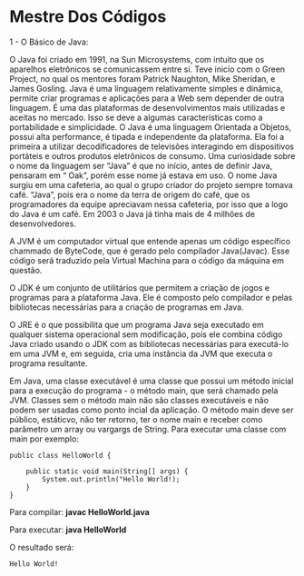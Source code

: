 # Mestre Dos Códigos
1 - O Básico de Java:

O Java foi criado em 1991, na Sun Microsystems, com intuito que os aparelhos eletrônicos se comunicassem entre si. Teve inicio com o Green Project, no qual os mentores foram Patrick Naughton, Mike Sheridan, e James Gosling.
Java é uma linguagem relativamente simples e dinâmica, permite criar programas e aplicações para a Web sem depender de outra linguagem.
É uma das plataformas de desenvolvimentos mais utilizadas e aceitas no mercado. Isso se deve a algumas características como a portabilidade e simplicidade.
O Java é uma linguagem Orientada a Objetos, possui alta performance, é tipada e independente da plataforma.
Ela foi a primeira a utilizar decodificadores de televisões interagindo em dispositivos portáteis e outros produtos eletrônicos de consumo.
Uma curiosidade sobre o nome da linguagem ser “Java” é que no início, antes de definir Java, pensaram em “ Oak”, porém esse nome já estava em uso. O nome Java surgiu em uma cafeteria, ao qual o grupo criador do projeto sempre tomava café. “Java”, pois era o nome da terra de origem do café, que os programadores da equipe apreciavam nessa cafeteria, por isso que a logo do Java é um café.
Em 2003 o Java já tinha mais de 4 milhões de desenvolvedores.

A JVM é um computador virtual que entende apenas um código específico chammado de ByteCode, que é gerado pelo compilador Java(Javac). Esse código será traduzido pela Virtual Machina para o código da máquina em questão.

O JDK é um conjunto de utilitários que permitem a criação de jogos e programas para a plataforma Java. Ele é composto pelo compilador e pelas bibliotecas necessárias para a criação de programas em Java.

O JRE é o que possibilita que um programa Java seja executado em qualquer sistema operacional sem modificação, pois ele combina código Java criado usando o JDK com as bibliotecas necessárias para executá-lo em uma JVM e, em seguida, cria uma instância da JVM que executa o programa resultante.

Em Java, uma classe executável é uma classe que possui um método inicial para a execução do programa - o método main, que será chamado pela JVM. Classes sem o método main não são classes executáveis e não podem ser usadas como ponto incial da aplicação. O método main deve ser público, estáticvo, não ter retorno, ter o nome main e receber como parâmetro um array ou vargargs de String.
Para executar uma classe com main por exemplo:

```
public class HelloWorld {
  
    public static void main(String[] args) {
        System.out.println("Hello World!);
    }
}
```
Para compilar: <b>javac HelloWorld.java</b>

Para executar: <b>java HelloWorld</b>

O resultado será:
```
Hello World!
```

